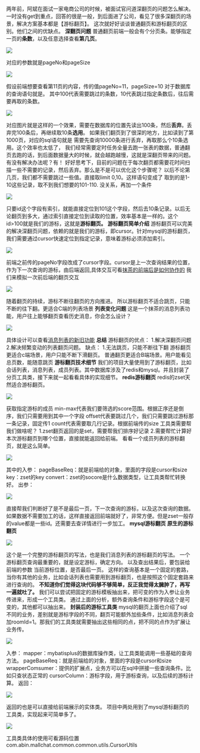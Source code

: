 两年前，阿斌在面试一家电商公司的时候，被面试官问道深翻页的问题怎么解决。一时没有get到重点，回答的很是一般，到后面进了公司，看见了很多深翻页的场景，解决方案基本都是【游标翻页】。
这次就好好谈谈普通翻页和游标翻页的区别。他们之间的优缺点。
**深翻页问题**
普通翻页前端一般会有个分页条。能够指定一页的**条数**，以及任意选择查看**第几页**。

![](https://raw.githubusercontent.com/danmuking/image/main/c12eb1cb21908520463e6cd2b32fdef5.png)

对应的参数就是pageNo和pageSize

![](https://raw.githubusercontent.com/danmuking/image/main/043558eeb42e4dcb441e867ffbb88051.png)

假设前端想要查看第11页的内容，传的值pageNo=11，pageSize=10
对于数据库的查询语句就是。
其中100代表需要跳过的条数，10代表跳过指定条数后，往后需要再取的条数。

![](https://raw.githubusercontent.com/danmuking/image/main/00f2db0635c173cd8b69bd9b886ba21f.png)

对应图片就是这样的一个效果，需要在数据库的位置先读出100条，然后**丢弃**。丢弃完100条后，再继续取10条**选用**。
如果我们翻页到了很深的地方，比如读到了第1000页，对应的sql语句就是
需要先查询10000条进行丢弃，再取那么个10条选用。这个效率也太低了，
我们经常需要定时任务全量去跑一张表的数据，普通翻页去跑的话，到后面数据量大的时候，就会越跑越慢，这就是深翻页带来的问题。
有没有解决办法呢？有！
好好思考下，目前的问题在于每次翻页都需要花时间扫描一些不需要的记录，然后丢弃。那么是不是可以优化这个步骤呢？
以后不论第几页，我们都不需要跳过一些值。直接取limit 0,10。这样语句变成了
取到的是1-10这些记录，取不到我们想要的101-110.
没关系，再加一个条件

![](https://raw.githubusercontent.com/danmuking/image/main/6fa2234c11ccb2efa23243be8247595d.png)

只要id这个字段有索引，就能直接定位到101这个字段，然后去10条记录。以后无论翻页到多大，通过索引直接定位到读取的位置，效率基本是一样的。这个id>100就是我们的游标，这就是**游标翻页。**
**游标翻页简单介绍**
游标翻页可以完美的解决深翻页问题，依赖的就是我们的游标，即cursor。针对mysql的游标翻页，我们需要通过cursor快速定位到指定记录，意味着游标必须添加索引。

![](https://raw.githubusercontent.com/danmuking/image/main/ce29b45809c55b2eaeb3d720520022df.png)

前端之前传的pageNo字段改成了cursor字段。cursor是上一次查询结果的位置，作为下一次查询的游标，由后端返回,具体交互可看[抹茶的前端后是如何协作的](https://www.yuque.com/snab/mallcaht/me5ydklp9tltg9rd#bA4a1)
我们来模拟一次前后端的翻页交互

![](https://raw.githubusercontent.com/danmuking/image/main/3508a3e7938912149eb92b80613db601.png)

随着翻页的持续，游标不断往翻页的方向推进。
所以游标翻页不适合跳页，只能不断的往下翻。更适合C端的列表场景
**列表变化问题**
这是一个抹茶的消息列表功能，用户往上能够翻页查看历史消息，你会怎么设计？

![](https://raw.githubusercontent.com/danmuking/image/main/86a54f8061f4081a8f9a8aa2396aa5a8.png)

具体设计可以查看[消息列表的新旧功能](https://www.yuque.com/snab/mallcaht/iklrkbwgotv1vygd)
**总结**
游标翻页的优点：
1.解决深翻页问题
2.解决频繁变动的列表翻页问题。
缺点：
1.无法跳页，只能不断往下翻
游标翻页更适合c端场景，用户只能不断下滑翻页。
普通翻页更适合B端场景。用户能看见总页数，能随意跳页
**游标翻页技术细节**
我们的项目大量使用到了游标翻页，比如会话列表，消息列表，成员列表。其中数据库涉及了redis和mysql。并且封装了分页工具类，接下来就一起看看具体的实现细节。
**redis游标翻页**
redis的zset天然适合游标翻页。

![](https://raw.githubusercontent.com/danmuking/image/main/2771ff37b0ba5d382867413492c058d3.png)

获取指定游标的成员
min-max代表我们要筛选的score范围。根据正序还是倒序，我们只需要用到其中一个字段
offset代表要跳过几个，我们只需要跳过游标那一条记录，固定传1
count代表需要取几行记录。根据前端传的size
工具类需要帮我们做啥呢？
1.zset翻页返回的是set，需要帮我们排序好记录
2.需要帮忙计算好本次游标翻页到哪个位置，直接就能返回给前端。
看看一个成员列表的游标翻页，就是这么简单。

![](https://raw.githubusercontent.com/danmuking/image/main/bd819112864093013fc3a33d30efd447.png)

其中的入参：
pageBaseReq：就是前端给的对象，里面的字段是cursor和size
key：zset的key
convert：zset的socore是什么数据类型，让工具类帮忙转换好。
出参：

![](https://raw.githubusercontent.com/danmuking/image/main/bfe1eb953608598a0a527c0266f3b781.png)

直接帮我们判断好了是不是最后一页，下一次查询的游标，以及这次查询的数据。
如果数据不需要加工的话，这样直接返回前端就好了，非常方便。但是zset一般存的value都是一些id。还需要去查详情进行一步加工。
**mysql游标翻页**
**原生的游标翻页**

![](https://raw.githubusercontent.com/danmuking/image/main/b58f1dee0d3ba3756a5b97a6db801c02.png)

这个是一个完整的游标翻页的写法，也是我们消息列表的游标翻页的写法。
一个游标翻页查询最重要的，就是设定游标，确定方向。
以及查出结果后，要包装给前端的参数 当前游标位置，是否最后一页。
这样的查询基本是一个固定的套路，当你有其他的业务，比如会话列表也需要用到游标翻页，也是按照这个固定套路来进行查询的。
**不知道你们觉得这块代码够不够简单，反正我觉得太臃肿了，再写一遍就吐了。**
我们可以尝试把固定的游标模板抽出来，把可变的作为入参让业务传进来，形成一个工具类。
通过上面的分析，额外查询条件和游标字段这个是可变的，其他都可以抽出来。
**封装后的游标工具类**
mysql的翻页上面也介绍了sql
不同的业务，差别就是游标字段的不同，翻页可能额外加些条件，比如消息列表会加roomId=1。那我们的工具类就需要抽出这些相同的点，把不同的点作为扩展让业务传。

![](https://raw.githubusercontent.com/danmuking/image/main/2b56e224a8d8b2f73e7101180b464ef3.png)

入参：
mapper：mybatisplus的数据库操作类，让工具类能调用一些基础的查询方法。
pageBaseReq：就是前端给的对象，里面的字段是cursor和size
wrapperComsumer：提供的扩展点，业务方可以在sql中拼接一些查询条件。比如只查状态正常的
cursorColumn：游标字段，用于游标查询，以及后续的游标计算。
返回：

![](https://raw.githubusercontent.com/danmuking/image/main/bfe1eb953608598a0a527c0266f3b781.png)

返回的也是可以直接给前端展示的实体类。
项目中两处用到了mysql游标翻页的工具类，实现起来可简单多了。

![](https://raw.githubusercontent.com/danmuking/image/main/5f40ae8c56813f87da724288d8ddc2fd.png)

工具类具体的使用可看源码位置com.abin.mallchat.common.common.utils.CursorUtils

